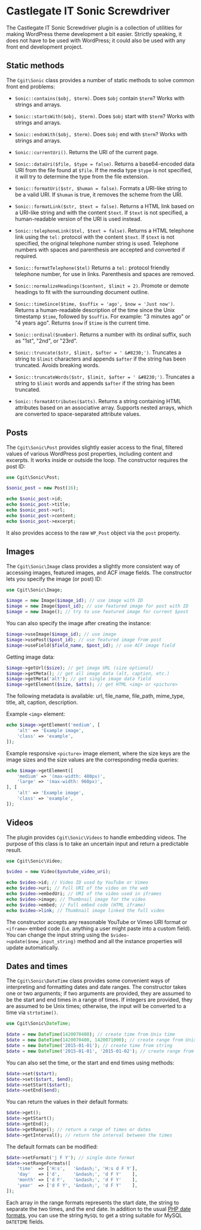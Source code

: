# Castlegate IT Sonic Screwdriver #

The Castlegate IT Sonic Screwdriver plugin is a collection of utilities for making WordPress theme development a bit easier. Strictly speaking, it does not have to be used with WordPress; it could also be used with any front end development project.

## Static methods ##

The `Cgit\Sonic` class provides a number of static methods to solve common front end problems:

*   `Sonic::contains($obj, $term)`. Does `$obj` contain `$term`? Works with strings and arrays.

*   `Sonic::startsWith($obj, $term)`. Does `$obj` start with `$term`? Works with strings and arrays.

*   `Sonic::endsWith($obj, $term)`. Does `$obj` end with `$term`? Works with strings and arrays.

*   `Sonic::currentUri()`. Returns the URI of the current page.

*   `Sonic::dataUri($file, $type = false)`. Returns a base64-encoded data URI from the file found at `$file`. If the media type `$type` is not specified, it will try to determine the type from the file extension.

*   `Sonic::formatUri($str, $human = false)`. Formats a URI-like string to be a valid URI. If `$human` is true, it removes the scheme from the URI.

*   `Sonic::formatLink($str, $text = false)`. Returns a HTML link based on a URI-like string and with the content `$text`. If `$text` is not specified, a human-readable version of the URI is used instead.

*   `Sonic::telephoneLink($tel, $text = false)`. Returns a HTML telephone link using the `tel:` protocol with the content `$text`. If `$text` is not specified, the original telephone number string is used. Telephone numbers with spaces and parenthesis are accepted and converted if required.

*   `Sonic::formatTelephone($tel)` Returns a `tel:` protocol friendly telephone number, for use in links. Parenthesis and spaces are removed.

*   `Sonic::normalizeHeadings($content, $limit = 2)`. Promote or demote headings to fit with the surrounding document outline.

*   `Sonic::timeSince($time, $suffix = 'ago', $now = 'Just now')`. Returns a human-readable description of the time since the Unix timestamp `$time`, followed by `$suffix`. For example: "3 minutes ago" or "4 years ago". Returns `$now` if `$time` is the current time.

*   `Sonic::ordinal($number)`. Returns a number with its ordinal suffix, such as "1st", "2nd", or "23rd".

*   `Sonic::truncate($str, $limit, $after = ' &#8230;')`. Truncates a string to `$limit` characters and appends `$after` if the string has been truncated. Avoids breaking words.

*   `Sonic::truncateWords($str, $limit, $after = ' &#8230;')`. Truncates a string to `$limit` words and appends `$after` if the string has been truncated.

*   `Sonic::formatAttributes($atts)`. Returns a string containing HTML attributes based on an associative array. Supports nested arrays, which are converted to space-separated attribute values.

## Posts ##

The `Cgit\Sonic\Post` provides slightly easier access to the final, filtered values of various WordPress post properties, including content and excerpts. It works inside or outside the loop. The constructor requires the post ID:

~~~ php
use Cgit\Sonic\Post;

$sonic_post = new Post(16);

echo $sonic_post->id;
echo $sonic_post->title;
echo $sonic_post->url;
echo $sonic_post->content;
echo $sonic_post->excerpt;
~~~

It also provides access to the raw `WP_Post` object via the `post` property.

## Images ##

The `Cgit\Sonic\Image` class provides a slightly more consistent way of accessing images, featured images, and ACF image fields. The constructor lets you specify the image (or post) ID:

~~~ php
use Cgit\Sonic\Image;

$image = new Image($image_id); // use image with ID
$image = new Image($post_id); // use featured image for post with ID
$image = new Image(); // try to use featured image for current $post
~~~

You can also specify the image after creating the instance:

~~~ php
$image->useImage($image_id); // use image
$image->usePost($post_id); // use featured image from post
$image->useField($field_name, $post_id); // use ACF image field
~~~

Getting image data:

~~~ php
$image->getUrl($size); // get image URL (size optional)
$image->getMeta(); // get all image data (alt, caption, etc.)
$image->getMeta('alt'); // get single image data field
$image->getElement($size, $atts); // get HTML <img> or <picture>
~~~

The following metadata is available:  url, file_name, file_path, mime_type, title, alt, caption, description.

Example `<img>` element:

~~~ php
echo $image->getElement('medium', [
    'alt' => 'Example image',
    'class' => 'example',
]);
~~~

Example responsive `<picture>` image element, where the size keys are the image sizes and the size values are the corresponding media queries:

~~~ php
echo $image->getElement([
    'medium' => '(max-width: 480px)',
    'large' => '(max-width: 960px)',
], [
    'alt' => 'Example image',
    'class' => 'example',
]);
~~~

## Videos ##

The plugin provides `Cgit\Sonic\Videos` to handle embedding videos. The purpose of this class is to take an uncertain input and return a predictable result.

~~~ php
use Cgit\Sonic\Video;

$video = new Video($youtube_video_uri);

echo $video->id; // Video ID used by YouTube or Vimeo
echo $video->uri; // Full URI of the video on the web
echo $video->embedUri; // URI of the video used in iframes
echo $video->image; // Thumbnail image for the video
echo $video->embed; // Full embed code (HTML iframe)
echo $video->link; // Thumbnail image linked the full video
~~~

The constructor accepts any reasonable YouTube or Vimeo URI format or `<iframe>` embed code (i.e. anything a user might paste into a custom field). You can change the input string using the `$video->update($new_input_string)` method and all the instance properties will update automatically.

## Dates and times ##

The `Cgit\Sonic\DateTime` class provides some convenient ways of interpreting and formatting dates and date ranges. The constructor takes one or two arguments; if two arguments are provided, they are assumed to be the start and end times in a range of times. If integers are provided, they are assumed to be Unix times; otherwise, the input will be converted to a time via `strtotime()`.

~~~ php
use Cgit\Sonic\DateTime;

$date = new DateTime(1420070400); // create time from Unix time
$date = new DateTime(1420070400, 1420071000); // create range from Unix times
$date = new DateTime('2015-01-01'); // create time from string
$date = new DateTime('2015-01-01', '2015-01-02'); // create range from string
~~~

You can also set the time, or the start and end times using methods:

~~~ php
$date->set($start);
$date->set($start, $end);
$date->setStart($start);
$date->setEnd($end);
~~~

You can return the values in their default formats:

~~~ php
$date->get();
$date->getStart();
$date->getEnd();
$date->getRange(); // return a range of times or dates
$date->getInterval(); // return the interval between the times
~~~

The default formats can be modified:

~~~ php
$date->setFormat('j F Y'); // single date format
$date->setRangeFormats([
    'time'  => ['H:s',   '&ndash;', 'H:s d F Y'],
    'day'   => ['d',     '&ndash;', 'd F Y'    ],
    'month' => ['d F',   '&ndash;', 'd F Y'    ],
    'year'  => ['d F Y', '&ndash;', 'd F Y'    ],
]);
~~~

Each array in the range formats represents the start date, the string to separate the two times, and the end date. In addition to the usual [PHP date formats](http://php.net/manual/en/function.date.php), you can use the string `MySQL` to get a string suitable for MySQL `DATETIME` fields.
